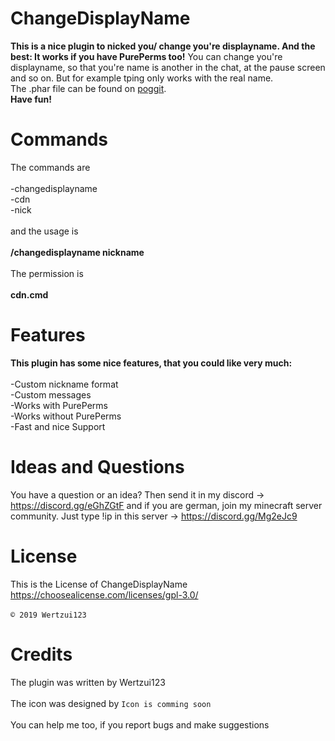 # ChangeDisplayName
<b>This is a nice plugin to nicked you/ change you're displayname. And the best: It works if you have PurePerms too!</b>
You can change you're displayname, so that you're name is another in the chat, at the pause screen and so on. But for example tping only works with the real name.
<br>The .phar file can be found on <a href="https://poggit.pmmp.io/ci/Wertzui123/ChangeDisplayName/ChangeDisplayName">poggit</a>.
<br><b>Have fun!</b>

# Commands
The commands are
<br>
<br>-changedisplayname
<br>-cdn
<br>-nick
<br>
<br>and the usage is
<br>
<br><b>/changedisplayname nickname</b>
<br>
<br>The permission is
<br>
<br><b>cdn.cmd</b>
  <br>
  
# Features
  **This plugin has some nice features, that you could like very much:**
<br>
  <br>-Custom nickname format
  <br>-Custom messages
  <br>-Works with PurePerms
  <br>-Works without PurePerms
  <br>-Fast and nice Support
  <br>
  
# Ideas and Questions
You have a question or an idea? Then send it in my discord -> https://discord.gg/eGhZGtF and if you are german, join my minecraft server community. Just type !ip in this server -> https://discord.gg/Mg2eJc9

# License
This is the License of ChangeDisplayName
<br>https://choosealicense.com/licenses/gpl-3.0/<br>
<br><code>© 2019 Wertzui123</code>
  
  
# Credits
The plugin was written by Wertzui123
<br>
  <br>The icon was designed by <code>Icon is comming soon</code>
 <br>
  <br>You can help me too, if you report bugs and make suggestions

